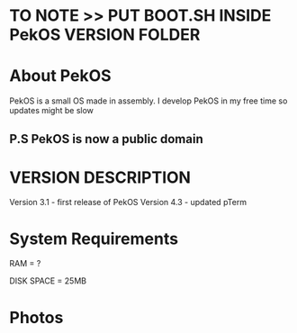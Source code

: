 # TO NOTE >> PUT BOOT.SH INSIDE PekOS VERSION FOLDER

# About PekOS
PekOS is a small OS made in assembly. I develop PekOS in my free time so updates might be slow
## P.S PekOS is now a public domain

# VERSION DESCRIPTION

Version 3.1 - first release of PekOS
Version 4.3 - updated pTerm

# System Requirements

RAM = ?

DISK SPACE = 25MB

# Photos

